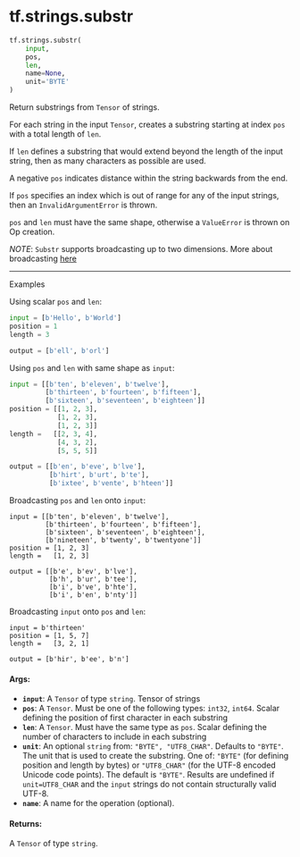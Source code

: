 <div itemscope itemtype="http://developers.google.com/ReferenceObject">
<meta itemprop="name" content="tf.strings.substr" />
<meta itemprop="path" content="Stable" />
</div>

# tf.strings.substr

``` python
tf.strings.substr(
    input,
    pos,
    len,
    name=None,
    unit='BYTE'
)
```

Return substrings from `Tensor` of strings.

For each string in the input `Tensor`, creates a substring starting at index
`pos` with a total length of `len`.

If `len` defines a substring that would extend beyond the length of the input
string, then as many characters as possible are used.

A negative `pos` indicates distance within the string backwards from the end.

If `pos` specifies an index which is out of range for any of the input strings,
then an `InvalidArgumentError` is thrown.

`pos` and `len` must have the same shape, otherwise a `ValueError` is thrown on
Op creation.

*NOTE*: `Substr` supports broadcasting up to two dimensions. More about
broadcasting
[here](http://docs.scipy.org/doc/numpy/user/basics.broadcasting.html)

---

Examples

Using scalar `pos` and `len`:

```python
input = [b'Hello', b'World']
position = 1
length = 3

output = [b'ell', b'orl']
```

Using `pos` and `len` with same shape as `input`:

```python
input = [[b'ten', b'eleven', b'twelve'],
         [b'thirteen', b'fourteen', b'fifteen'],
         [b'sixteen', b'seventeen', b'eighteen']]
position = [[1, 2, 3],
            [1, 2, 3],
            [1, 2, 3]]
length =   [[2, 3, 4],
            [4, 3, 2],
            [5, 5, 5]]

output = [[b'en', b'eve', b'lve'],
          [b'hirt', b'urt', b'te'],
          [b'ixtee', b'vente', b'hteen']]
```

Broadcasting `pos` and `len` onto `input`:

```
input = [[b'ten', b'eleven', b'twelve'],
         [b'thirteen', b'fourteen', b'fifteen'],
         [b'sixteen', b'seventeen', b'eighteen'],
         [b'nineteen', b'twenty', b'twentyone']]
position = [1, 2, 3]
length =   [1, 2, 3]

output = [[b'e', b'ev', b'lve'],
          [b'h', b'ur', b'tee'],
          [b'i', b've', b'hte'],
          [b'i', b'en', b'nty']]
```

Broadcasting `input` onto `pos` and `len`:

```
input = b'thirteen'
position = [1, 5, 7]
length =   [3, 2, 1]

output = [b'hir', b'ee', b'n']
```

#### Args:

* <b>`input`</b>: A `Tensor` of type `string`. Tensor of strings
* <b>`pos`</b>: A `Tensor`. Must be one of the following types: `int32`, `int64`.
    Scalar defining the position of first character in each substring
* <b>`len`</b>: A `Tensor`. Must have the same type as `pos`.
    Scalar defining the number of characters to include in each substring
* <b>`unit`</b>: An optional `string` from: `"BYTE", "UTF8_CHAR"`. Defaults to `"BYTE"`.
    The unit that is used to create the substring.  One of: `"BYTE"` (for
    defining position and length by bytes) or `"UTF8_CHAR"` (for the UTF-8
    encoded Unicode code points).  The default is `"BYTE"`. Results are undefined if
    `unit=UTF8_CHAR` and the `input` strings do not contain structurally valid
    UTF-8.
* <b>`name`</b>: A name for the operation (optional).


#### Returns:

A `Tensor` of type `string`.